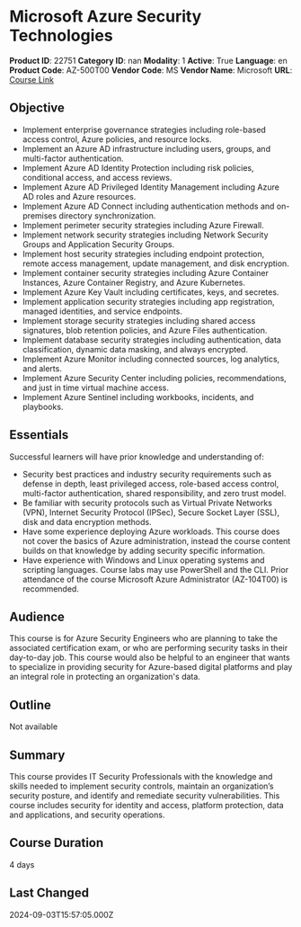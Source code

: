 # Microsoft Azure Security Technologies

**Product ID**: 22751
**Category ID**: nan
**Modality**: 1
**Active**: True
**Language**: en
**Product Code**: AZ-500T00
**Vendor Code**: MS
**Vendor Name**: Microsoft
**URL**: [Course Link](https://www.fastlaneus.com/course/microsoft-az-500t00)

## Objective
- Implement enterprise governance strategies including role-based access control, Azure policies, and resource locks.
- Implement an Azure AD infrastructure including users, groups, and multi-factor authentication.
- Implement Azure AD Identity Protection including risk policies, conditional access, and access reviews.
- Implement Azure AD Privileged Identity Management including Azure AD roles and Azure resources.
- Implement Azure AD Connect including authentication methods and on-premises directory synchronization.
- Implement perimeter security strategies including Azure Firewall.
- Implement network security strategies including Network Security Groups and Application Security Groups.
- Implement host security strategies including endpoint protection, remote access management, update management, and disk encryption.
- Implement container security strategies including Azure Container Instances, Azure Container Registry, and Azure Kubernetes.
- Implement Azure Key Vault including certificates, keys, and secretes.
- Implement application security strategies including app registration, managed identities, and service endpoints.
- Implement storage security strategies including shared access signatures, blob retention policies, and Azure Files authentication.
- Implement database security strategies including authentication, data classification, dynamic data masking, and always encrypted.
- Implement Azure Monitor including connected sources, log analytics, and alerts.
- Implement Azure Security Center including policies, recommendations, and just in time virtual machine access.
- Implement Azure Sentinel including workbooks, incidents, and playbooks.

## Essentials
Successful learners will have prior knowledge and understanding of:


- Security best practices and industry security requirements such as defense in depth, least privileged access, role-based access control, multi-factor authentication, shared responsibility, and zero trust model.
- Be familiar with security protocols such as Virtual Private Networks (VPN), Internet Security Protocol (IPSec), Secure Socket Layer (SSL), disk and data encryption methods.
- Have some experience deploying Azure workloads. This course does not cover the basics of Azure administration, instead the course content builds on that knowledge by adding security specific information.
- Have experience with Windows and Linux operating systems and scripting languages. Course labs may use PowerShell and the CLI.
Prior attendance of the course Microsoft Azure Administrator (AZ-104T00) is recommended.

## Audience
This course is for Azure Security Engineers who are planning to take the associated certification exam, or who are performing security tasks in their day-to-day job. This course would also be helpful to an engineer that wants to specialize in providing security for Azure-based digital platforms and play an integral role in protecting an organization's data.

## Outline
Not available

## Summary
This course provides IT Security Professionals with the knowledge and skills needed to implement security controls, maintain an organization’s security posture, and identify and remediate security vulnerabilities. This course includes security for identity and access, platform protection, data and applications, and security operations.

## Course Duration
4 days

## Last Changed
2024-09-03T15:57:05.000Z
